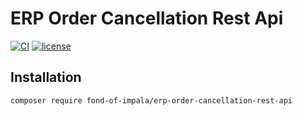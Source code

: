 # ERP Order Cancellation Rest Api
[![CI](https://github.com/fond-of-impala/erp-order-cancellation-rest-api/actions/workflows/main.yml/badge.svg)](https://github.com/fond-of-impala/erp-order-cancellation-rest-api/actions/workflows/main.yml)
[![license](https://img.shields.io/github/license/fond-of-impala/erp-order-cancellation-rest-api.svg)](https://packagist.org/packages/fond-of-impala/erp-order-cancellation-rest-api)

## Installation
```
composer require fond-of-impala/erp-order-cancellation-rest-api
```
